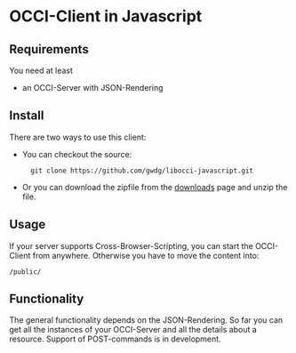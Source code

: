 # OCCI-Client in Javascript


## Requirements


You need at least

* an OCCI-Server with JSON-Rendering

## Install
There are two ways to use this client:

* You can checkout the source:

    	git clone https://github.com/gwdg/libocci-javascript.git
		
		
* Or you can download the zipfile from the [downloads](https://github.com/gwdg/libocci-javascript/zipball/master) page and unzip the file. 

## Usage

If your server supports Cross-Browser-Scripting, you can start the OCCI-Client from anywhere.
Otherwise you have to move the content into:
    
    /public/

## Functionality

The general functionality depends on the JSON-Rendering.
So far you can get all the instances of your OCCI-Server and all the details about a resource.
Support of POST-commands is in development.